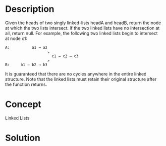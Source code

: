 # Description
Given the heads of two singly linked-lists headA and headB, return the node at which the two lists intersect. If the two linked lists have no intersection at all, return null. For example, the following two linked lists begin to intersect at node c1:
```
A:          a1 → a2
                   ↘
                     c1 → c2 → c3
                   ↗            
B:     b1 → b2 → b3
```
It is guaranteed that there are no cycles anywhere in the entire linked structure. Note that the linked lists must retain their original structure after the function returns.
# Concept
Linked Lists
# Solution

```

```
